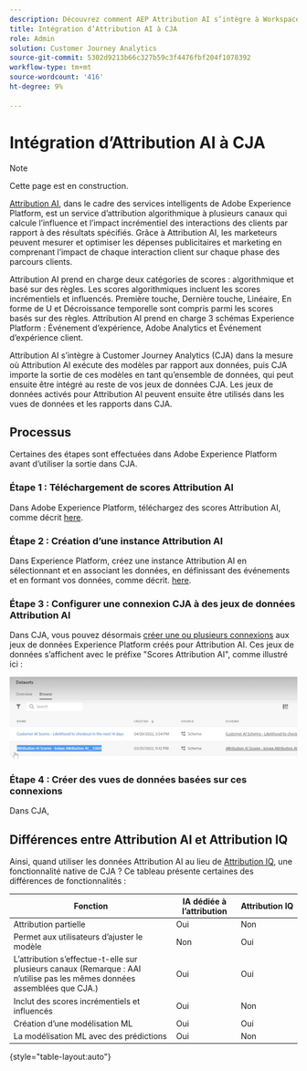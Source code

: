 ```yaml
---
description: Découvrez comment AEP Attribution AI s’intègre à Workspace dans CJA.
title: Intégration d’Attribution AI à CJA
role: Admin
solution: Customer Journey Analytics
source-git-commit: 5302d9213b66c327b59c3f4476fbf204f1078392
workflow-type: tm+mt
source-wordcount: '416'
ht-degree: 9%

---
```


# Intégration d’Attribution AI à CJA

>[!NOTE]
>
>Cette page est en construction.

[Attribution AI](https://experienceleague.adobe.com/docs/experience-platform/intelligent-services/attribution-ai/overview.html?lang=en), dans le cadre des services intelligents de Adobe Experience Platform, est un service d’attribution algorithmique à plusieurs canaux qui calcule l’influence et l’impact incrémentiel des interactions des clients par rapport à des résultats spécifiés. Grâce à Attribution AI, les marketeurs peuvent mesurer et optimiser les dépenses publicitaires et marketing en comprenant l’impact de chaque interaction client sur chaque phase des parcours clients.

Attribution AI prend en charge deux catégories de scores : algorithmique et basé sur des règles. Les scores algorithmiques incluent les scores incrémentiels et influencés. Première touche, Dernière touche, Linéaire, En forme de U et Décroissance temporelle sont compris parmi les scores basés sur des règles. Attribution AI prend en charge 3 schémas Experience Platform : Événement d’expérience, Adobe Analytics et Événement d’expérience client.

Attribution AI s’intègre à Customer Journey Analytics (CJA) dans la mesure où Attribution AI exécute des modèles par rapport aux données, puis CJA importe la sortie de ces modèles en tant qu’ensemble de données, qui peut ensuite être intégré au reste de vos jeux de données CJA. Les jeux de données activés pour Attribution AI peuvent ensuite être utilisés dans les vues de données et les rapports dans CJA.

## Processus

Certaines des étapes sont effectuées dans Adobe Experience Platform avant d’utiliser la sortie dans CJA.

### Étape 1 : Téléchargement de scores Attribution AI

Dans Adobe Experience Platform, téléchargez des scores Attribution AI, comme décrit [here](https://experienceleague.adobe.com/docs/experience-platform/intelligent-services/attribution-ai/getting-started.html?lang=en#downloading-attribution-ai-scores).

### Étape 2 : Création d’une instance Attribution AI

Dans Experience Platform, créez une instance Attribution AI en sélectionnant et en associant les données, en définissant des événements et en formant vos données, comme décrit. [here](https://experienceleague.adobe.com/docs/experience-platform/intelligent-services/attribution-ai/user-guide.html).

### Étape 3 : Configurer une connexion CJA à des jeux de données Attribution AI

Dans CJA, vous pouvez désormais [créer une ou plusieurs connexions](/help/connections/create-connection.md) aux jeux de données Experience Platform créés pour Attribution AI. Ces jeux de données s’affichent avec le préfixe &quot;Scores Attribution AI&quot;, comme illustré ici :

![Scores AAI](assets/aai-scores.png)

### Étape 4 : Créer des vues de données basées sur ces connexions

Dans CJA,

## Différences entre Attribution AI et Attribution IQ

Ainsi, quand utiliser les données Attribution AI au lieu de [Attribution IQ](/help/analysis-workspace/attribution/overview.md), une fonctionnalité native de CJA ? Ce tableau présente certaines des différences de fonctionnalités :

| Fonction | IA dédiée à l’attribution | Attribution IQ |
| --- | --- | --- |
| Attribution partielle | Oui | Non |
| Permet aux utilisateurs d’ajuster le modèle | Non | Oui |
| L’attribution s’effectue-t-elle sur plusieurs canaux (Remarque : AAI n’utilise pas les mêmes données assemblées que CJA.) | Oui | Oui |
| Inclut des scores incrémentiels et influencés | Oui | Non |
| Création d’une modélisation ML | Oui | Oui |
| La modélisation ML avec des prédictions | Oui | Non |

{style=&quot;table-layout:auto&quot;}
